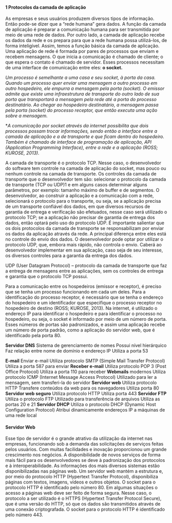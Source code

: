 #### 1 Protocolos da camada de aplicação
As empresas e seus usuários produzem diversos tipos de informação. Então pode-se dizer que a “rede humana” gera dados. A função da camada de aplicação é preparar a comunicação humana para ser transmitida por meio de uma rede de dados. Por outro lado, a camada de aplicação recebe os dados da rede e os prepara para que a rede humana possa utilizá-los, de forma inteligível. Assim, temos a função básica da camada de aplicação. Uma aplicação de rede é formada por pares de processos que enviam e recebem mensagens. O que inicia a comunicação é chamado de cliente; o que espera o contato é chamado de servidor. Esses processos necessitam de uma interface de comunicação entre eles: **o socket.**

*Um processo é semelhante a uma casa e seu socket, à porta da casa. Quando um processo quer enviar uma mensagem a outro processo em outro hospedeiro, ele empurra a mensagem pela porta (socket). O emissor admite que existe uma infraestrutura de transporte do outro lado de sua porta que transportará a mensagem pela rede até a porta do processo destinatário. Ao chegar ao hospedeiro destinatário, a mensagem passa pela porta (socket) do processo receptor, que então executa uma ação sobre a mensagem.*

**A comunicação por socket através da internet possibilita que dois processos possam trocar informações, sendo então a interface entre a camada de aplicação e a de transporte e que ficam dentro do hospedeiro. Também é chamado de interface de programação de aplicação, API (Application Programming Interface), entre a rede e a aplicação (ROSS; KUROSE, 2013).*

A camada de transporte é o protocolo TCP. Nesse caso, o desenvolvedor do software tem controle na camada de aplicação do socket, mas pouco ou nenhum controle na camada de transporte. Os controles da camada de transporte que o desenvolvedor tem são: selecionar o protocolo da camada de transporte (TCP ou UDP)1 e em alguns casos determinar alguns parâmetros, por exemplo: tamanho máximo de buffer e de segmentos. O desenvolvedor, ao construir a aplicação e a comunicação com a rede, selecionará o protocolo para o transporte, ou seja, se a aplicação precisa de um transporte confiável dos dados, em que diversos recursos de garantia de entrega e verificação são efetuados, nesse caso será utilizado o protocolo TCP; se a aplicação não precisar de garantia de entrega dos dados, então optará pelo uso do protocolo UDP. É importante salientar que os dois protocolos da camada de transporte se responsabilizam por enviar os dados da aplicação através da rede. A principal diferença entre eles está no controle do envio dos dados. O desenvolvedor pode optar por utilizar o protocolo UDP, que, embora mais rápido, não controla o envio. Caberá ao desenvolvedor implementar em sua aplicação, caso seja de seu interesse, os diversos controles para a garantia da entrega dos dados.

UDP (User Datagram Protocol) – protocolo da camada de transporte que faz a entrega de mensagens entre as aplicações, sem os controles de entrega e garantia que o protocolo TCP possui.

Para a comunicação entre os hospedeiros (emissor e receptor), é preciso que se tenha um processo funcionando em cada um deles. Para a identificação do processo receptor, é necessário que se tenha o endereço do hospedeiro e um identificador que especifique o processo receptor no hospedeiro de destino (ROSS; KUROSE, 2013). Na internet, é utilizado o endereço IP para identificar o hospedeiro e para identificar o processo no hospedeiro, ou seja, o socket é informado por meio de um número de porta. Esses números de portas são padronizados, e assim uma aplicação recebe um número de porta padrão, como a aplicação do servidor web, que é identificado pela porta 80.

**Servidor DNS**
Sistema de gerenciamento de nomes
Possui nível hierárquico
Faz relação entre nome de domínio e endereço IP
Utiliza a porta 53

**E-mail**
Enviar e-mail
Utiliza protocolo SMTP (Simple Mail Transfer Protocol)
Utiliza a porta 587 para enviar
**Receber e-mail**
Utiliza protocolo POP 3 (Post Office Protocol)
Utiliza a porta 110 para receber
**Webmails**
modernos
Utiliza protocolo ICMP (Internet Message Access Protocol)
Utilizado para ler a mensagem, sem transferi-la do
servidor
**Servidor web**
Utiliza protocolo HTTP
Transfere conteúdos da web para os navegadores
Utiliza porta 80
**Servidor web seguro**
Utiliza protocolo HTTP
Utiliza porta 443
**Servidor FTP**
Utiliza o protocolo FTP
Utilizado para transferência de arquivos
Utiliza as portas 20 e 21
**Servidor DHCP** Utiliza o protocolo DHCP (Dynamic Host Configuration Protocol) Atribui dinamicamente endereços IP a máquinas de uma rede local

#### Servidor Web
Esse tipo de servidor é o grande atrativo da utilização da internet nas empresas, funcionando sob a demanda das solicitações de serviços feitas pelos usuários. Com muitas facilidades e inovação proporcionou um grande crescimento nos negócios. A disponibilidade de novos serviços de forma mais fácil para os desenvolvedores se deve à padronização dos protocolos e à interoperabilidade. As informações dos mais diversos sistemas estão disponibilizadas nas páginas web. Um servidor web mantém a estrutura e, por meio do protocolo HTTP (Hypertext Transfer Protocol), disponibiliza páginas com textos, imagens, vídeos e outros objetos. O socket para o protocolo HTTP é identificado pelo número 80. Em algumas situações o acesso a páginas web deve ser feito de forma segura. Nesse caso, o protocolo a ser utilizado é o HTTPS (Hypertext Transfer Protocol Secure), que é uma versão do HTTP, só que os dados são transmitidos através de uma conexão criptografada. O socket para o protocolo HTTP é identificado pelo número 443.
